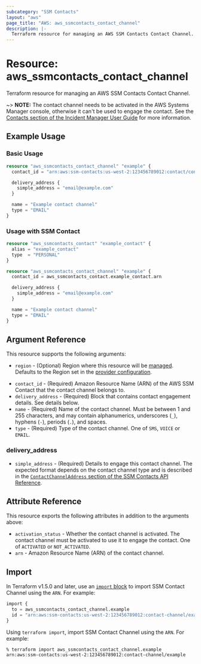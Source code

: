 ```yaml
---
subcategory: "SSM Contacts"
layout: "aws"
page_title: "AWS: aws_ssmcontacts_contact_channel"
description: |-
  Terraform resource for managing an AWS SSM Contacts Contact Channel.
---
```


# Resource: aws_ssmcontacts_contact_channel

Terraform resource for managing an AWS SSM Contacts Contact Channel.

~> **NOTE:** The contact channel needs to be activated in the AWS Systems Manager console, otherwise it can't be used to engage the contact. See the [Contacts section of the Incident Manager User Guide](https://docs.aws.amazon.com/incident-manager/latest/userguide/contacts.html) for more information.

## Example Usage

### Basic Usage

```terraform
resource "aws_ssmcontacts_contact_channel" "example" {
  contact_id = "arn:aws:ssm-contacts:us-west-2:123456789012:contact/contactalias"

  delivery_address {
    simple_address = "email@example.com"
  }

  name = "Example contact channel"
  type = "EMAIL"
}
```

### Usage with SSM Contact

```terraform
resource "aws_ssmcontacts_contact" "example_contact" {
  alias = "example_contact"
  type  = "PERSONAL"
}

resource "aws_ssmcontacts_contact_channel" "example" {
  contact_id = aws_ssmcontacts_contact.example_contact.arn

  delivery_address {
    simple_address = "email@example.com"
  }

  name = "Example contact channel"
  type = "EMAIL"
}
```

## Argument Reference

This resource supports the following arguments:

* `region` - (Optional) Region where this resource will be [managed](https://docs.aws.amazon.com/general/latest/gr/rande.html#regional-endpoints). Defaults to the Region set in the [provider configuration](https://registry.terraform.io/providers/hashicorp/aws/latest/docs#aws-configuration-reference).
- `contact_id` - (Required) Amazon Resource Name (ARN) of the AWS SSM Contact that the contact channel belongs to.
- `delivery_address` - (Required) Block that contains contact engagement details. See details below.
- `name` - (Required) Name of the contact channel. Must be between 1 and 255 characters, and may contain alphanumerics, underscores (`_`), hyphens (`-`), periods (`.`), and spaces.
- `type` - (Required) Type of the contact channel. One of `SMS`, `VOICE` or `EMAIL`.

### delivery_address

- `simple_address` - (Required) Details to engage this contact channel. The expected format depends on the contact channel type and is described in the [`ContactChannelAddress` section of the SSM Contacts API Reference](https://docs.aws.amazon.com/incident-manager/latest/APIReference/API_SSMContacts_ContactChannelAddress.html).

## Attribute Reference

This resource exports the following attributes in addition to the arguments above:

- `activation_status` - Whether the contact channel is activated. The contact channel must be activated to use it to engage the contact. One of `ACTIVATED` or `NOT_ACTIVATED`.
- `arn` - Amazon Resource Name (ARN) of the contact channel.

## Import

In Terraform v1.5.0 and later, use an [`import` block](https://developer.hashicorp.com/terraform/language/import) to import SSM Contact Channel using the `ARN`. For example:

```terraform
import {
  to = aws_ssmcontacts_contact_channel.example
  id = "arn:aws:ssm-contacts:us-west-2:123456789012:contact-channel/example"
}
```

Using `terraform import`, import SSM Contact Channel using the `ARN`. For example:

```console
% terraform import aws_ssmcontacts_contact_channel.example arn:aws:ssm-contacts:us-west-2:123456789012:contact-channel/example
```

